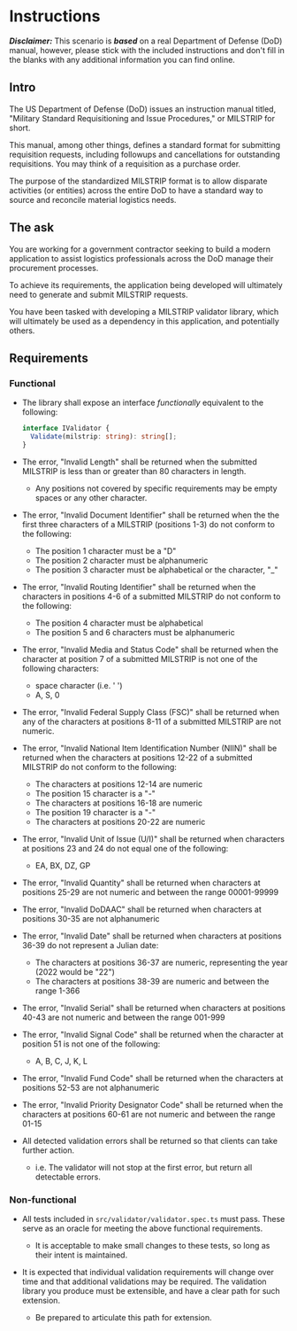 # Instructions

***Disclaimer:***
This scenario is ***based*** on a real Department of Defense (DoD) manual, however, please stick with the included instructions and don't fill in the blanks with any additional information you can find online.

## Intro

The US Department of Defense (DoD) issues an instruction manual titled, "Military Standard Requisitioning and Issue Procedures," or MILSTRIP for short.

This manual, among other things, defines a standard format for submitting requisition requests, including followups and cancellations for outstanding requisitions.  You may think of a requisition as a purchase order.

The purpose of the standardized MILSTRIP format is to allow disparate activities (or entities) across the entire DoD to have a standard way to source and reconcile material logistics needs.

## The ask

You are working for a government contractor seeking to build a modern application to assist logistics professionals across the DoD manage their procurement processes.

To achieve its requirements, the application being developed will ultimately need to generate and submit MILSTRIP requests.

You have been tasked with developing a MILSTRIP validator library, which will ultimately be used as a dependency in this application, and potentially others.

## Requirements

### Functional

- The library shall expose an interface *functionally* equivalent to the following:

  ```typescript
  interface IValidator {
    Validate(milstrip: string): string[];
  }
  ```

- The error, "Invalid Length" shall be returned when the submitted MILSTRIP is less than or greater than 80 characters in length.
  - Any positions not covered by specific requirements may be empty spaces or any other character.

- The error, "Invalid Document Identifier" shall be returned when the the first three characters of a MILSTRIP (positions 1-3) do not conform to the following:
  - The position 1 character must be a "D"
  - The position 2 character must be alphanumeric
  - The position 3 character must be alphabetical or the character, "_"

- The error, "Invalid Routing Identifier" shall be returned when the characters in positions 4-6 of a submitted MILSTRIP do not conform to the following:
  - The position 4 character must be alphabetical
  - The position 5 and 6 characters must be alphanumeric

- The error, "Invalid Media and Status Code" shall be returned when the character at position 7 of a submitted MILSTRIP is not one of the following characters:
  - space character (i.e. ' ')
  - A, S, 0

- The error, "Invalid Federal Supply Class (FSC)" shall be returned when any of the characters at positions 8-11 of a submitted MILSTRIP are not numeric.

- The error, "Invalid National Item Identification Number (NIIN)" shall be returned when the characters at positions 12-22 of a submitted MILSTRIP do not conform to the following:
  - The characters at positions 12-14 are numeric
  - The position 15 character is a "-"
  - The characters at positions 16-18 are numeric
  - The position 19 character is a "-"
  - The characters at positions 20-22 are numeric

- The error, "Invalid Unit of Issue (U/I)" shall be returned when characters at positions 23 and 24 do not equal one of the following:
  - EA, BX, DZ, GP

- The error, "Invalid Quantity" shall be returned when characters at positions 25-29 are not numeric and between the range 00001-99999

- The error, "Invalid DoDAAC" shall be returned when characters at positions 30-35 are not alphanumeric

- The error, "Invalid Date" shall be returned when characters at positions 36-39 do not represent a Julian date:
  - The characters at positions 36-37 are numeric, representing the year (2022 would be "22")
  - The characters at positions 38-39 are numeric and between the range 1-366

- The error, "Invalid Serial" shall be returned when characters at positions 40-43 are not numeric and between the range 001-999

- The error, "Invalid Signal Code" shall be returned when the character at position 51 is not one of the following:
  - A, B, C, J, K, L

- The error, "Invalid Fund Code" shall be returned when the characters at positions 52-53 are not alphanumeric

- The error, "Invalid Priority Designator Code" shall be returned when the characters at positions 60-61 are not numeric and between the range 01-15

- All detected validation errors shall be returned so that clients can take further action.
  - i.e. The validator will not stop at the first error, but return all detectable errors.

### Non-functional

- All tests included in `src/validator/validator.spec.ts` must pass.  These serve as an oracle for meeting the above functional requirements.
  - It is acceptable to make small changes to these tests, so long as their intent is maintained.

- It is expected that individual validation requirements will change over time and that additional validations may be required. The validation library you produce must be extensible, and have a clear path for such extension.
  - Be prepared to articulate this path for extension.
